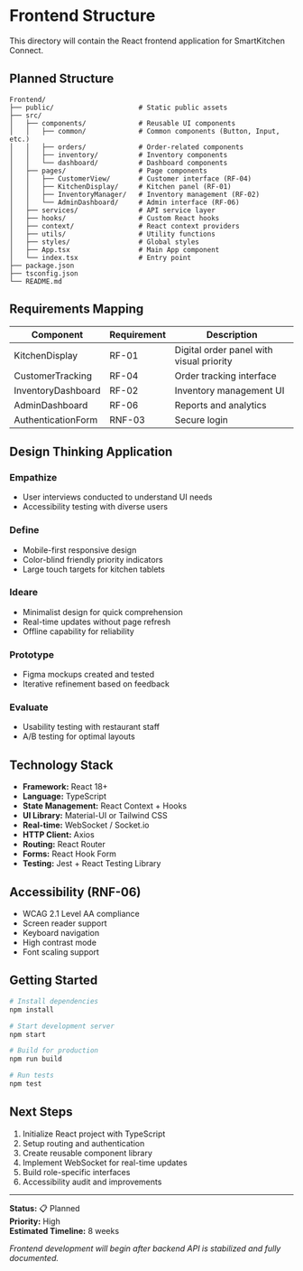 # Frontend Structure

This directory will contain the React frontend application for SmartKitchen Connect.

## Planned Structure

```
Frontend/
├── public/                     # Static public assets
├── src/
│   ├── components/             # Reusable UI components
│   │   ├── common/             # Common components (Button, Input, etc.)
│   │   ├── orders/             # Order-related components
│   │   ├── inventory/          # Inventory components
│   │   └── dashboard/          # Dashboard components
│   ├── pages/                  # Page components
│   │   ├── CustomerView/       # Customer interface (RF-04)
│   │   ├── KitchenDisplay/     # Kitchen panel (RF-01)
│   │   ├── InventoryManager/   # Inventory management (RF-02)
│   │   └── AdminDashboard/     # Admin interface (RF-06)
│   ├── services/               # API service layer
│   ├── hooks/                  # Custom React hooks
│   ├── context/                # React context providers
│   ├── utils/                  # Utility functions
│   ├── styles/                 # Global styles
│   ├── App.tsx                 # Main App component
│   └── index.tsx               # Entry point
├── package.json
├── tsconfig.json
└── README.md
```

## Requirements Mapping

| Component | Requirement | Description |
|-----------|------------|-------------|
| KitchenDisplay | RF-01 | Digital order panel with visual priority |
| CustomerTracking | RF-04 | Order tracking interface |
| InventoryDashboard | RF-02 | Inventory management UI |
| AdminDashboard | RF-06 | Reports and analytics |
| AuthenticationForm | RNF-03 | Secure login |

## Design Thinking Application

### Empathize
- User interviews conducted to understand UI needs
- Accessibility testing with diverse users

### Define
- Mobile-first responsive design
- Color-blind friendly priority indicators
- Large touch targets for kitchen tablets

### Ideare
- Minimalist design for quick comprehension
- Real-time updates without page refresh
- Offline capability for reliability

### Prototype
- Figma mockups created and tested
- Iterative refinement based on feedback

### Evaluate
- Usability testing with restaurant staff
- A/B testing for optimal layouts

## Technology Stack

- **Framework:** React 18+
- **Language:** TypeScript
- **State Management:** React Context + Hooks
- **UI Library:** Material-UI or Tailwind CSS
- **Real-time:** WebSocket / Socket.io
- **HTTP Client:** Axios
- **Routing:** React Router
- **Forms:** React Hook Form
- **Testing:** Jest + React Testing Library

## Accessibility (RNF-06)

- WCAG 2.1 Level AA compliance
- Screen reader support
- Keyboard navigation
- High contrast mode
- Font scaling support

## Getting Started

```bash
# Install dependencies
npm install

# Start development server
npm start

# Build for production
npm run build

# Run tests
npm test
```

## Next Steps

1. Initialize React project with TypeScript
2. Setup routing and authentication
3. Create reusable component library
4. Implement WebSocket for real-time updates
5. Build role-specific interfaces
6. Accessibility audit and improvements

---

**Status:** 📋 Planned  
**Priority:** High  
**Estimated Timeline:** 8 weeks  

*Frontend development will begin after backend API is stabilized and fully documented.*
